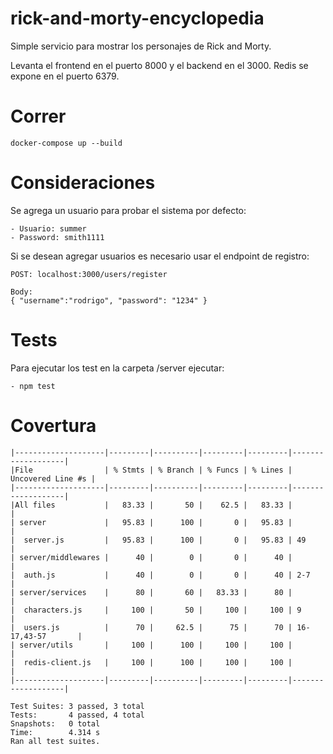 # rick-and-morty-encyclopedia

Simple servicio para mostrar los personajes de Rick and Morty.

Levanta el frontend en el puerto 8000 y el backend en el 3000. Redis se expone en el puerto 6379.

# Correr

```
docker-compose up --build
```

# Consideraciones

Se agrega un usuario para probar el sistema por defecto:

    - Usuario: summer
    - Password: smith1111

Si se desean agregar usuarios es necesario usar el endpoint de registro:

```
POST: localhost:3000/users/register

Body:
{ "username":"rodrigo", "password": "1234" }
```

# Tests

Para ejecutar los test en la carpeta /server ejecutar:

    - npm test

# Covertura
```
|--------------------|---------|----------|---------|---------|-------------------|
|File                | % Stmts | % Branch | % Funcs | % Lines | Uncovered Line #s |
|--------------------|---------|----------|---------|---------|-------------------|
|All files           |   83.33 |       50 |    62.5 |   83.33 |                   |
| server             |   95.83 |      100 |       0 |   95.83 |                   |
|  server.js         |   95.83 |      100 |       0 |   95.83 | 49                |
| server/middlewares |      40 |        0 |       0 |      40 |                   |
|  auth.js           |      40 |        0 |       0 |      40 | 2-7               |
| server/services    |      80 |       60 |   83.33 |      80 |                   |
|  characters.js     |     100 |       50 |     100 |     100 | 9                 |
|  users.js          |      70 |     62.5 |      75 |      70 | 16-17,43-57       |
| server/utils       |     100 |      100 |     100 |     100 |                   |
|  redis-client.js   |     100 |      100 |     100 |     100 |                   |
|--------------------|---------|----------|---------|---------|-------------------|

Test Suites: 3 passed, 3 total
Tests:       4 passed, 4 total
Snapshots:   0 total
Time:        4.314 s
Ran all test suites.
```
